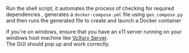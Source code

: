 Run the shell script, it automates the process of checking for required dependencies , generates a `docker-compose.yml` file using `gen_compose.py` and then runs the generated file to create and launch a Docker container

If you're on windows, ensure that you have an x11 server running on your windows host machine like [VcXsrv Server](https://sourceforge.net/projects/vcxsrv/).
<br>
The GUI should pop up and work correctly.
